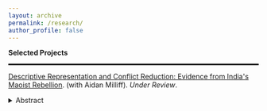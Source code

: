 ```yaml
---
layout: archive
permalink: /research/
author_profile: false
---
```


**Selected Projects**

<hr style="border:1px solid black">

[Descriptive Representation and Conflict Reduction: Evidence from India's Maoist Rebellion](https://osf.io/preprints/socarxiv/gfh3m). (with Aidan Milliff). *Under Review*.

<details><summary>Abstract</summary>
<p>

<div style="text-align: justify"> 
Can greater inclusion in democracy for historically-disadvantaged groups reduce rebel violence? Democracy-building is a common tool of modern counterinsurgencies, despite so-far limited evidence about whether and how during-conflict institutional reforms mitigate violence. We evaluate whether quotas for Scheduled Tribes in local councils reduced rebel violence in two Maoist insurgency-affected Indian states, Chhattisgarh and Jharkhand. We employ a geographic regression discontinuity design to study the effects of identical quotas in the two states, finding that reservations reduced Maoist violence in Chhattisgarh, but yield a precisely-estimated null effect in neighboring Jharkhand. Based on qualitative evidence from Chhattisgarh, we argue that quotas reduce violence when they bring local elected officials closer to state security forces, providing a windfall of valuable information to counterinsurgents. Our study shows how institutional engineering can alter the political economy of information provision, which in turn can shape the trajectory of a conflict.
   </div>
</p>
   
<hr style="border:.25px solid grey">

[New Data on Indian Internal Security Force Fatalities and Demographics](https://www.tandfonline.com/doi/abs/10.1080/14736489.2019.1616261?journalCode=find20). (with Paul Staniland). *India Review*. 2018. [Replication Data](https://paulstanilanddotcom.files.wordpress.com/2019/07/isff_df_aug9.xlsx).

<details><summary>Abstract</summary>
<p>
   
National and state-level security forces across India operate against insurgents, criminals, and external threats. These operations are politically consequential, yet these forces tend to be quite opaque. This article provides new data on the fatalities that these forces have suffered in order to explore the location and nature of political violence in India. We create several new datasets of security force fatalities extracted from commemorative security force “martyrs” documents and online databases published by Indian state-level police organizations, the Ministry of Home Affairs (MHA), and the Ministry of Defence, as well as semi-official sources. The data vary wildly in quality and detail, and there are serious limits to their use. Nevertheless, they allow us to – with caveats – measure the location and incidence of violence, as well as the demographic underpinnings of the Indian Army, the two largest MHA paramilitaries, and several state police forces. Caveats aside, we anticipate that subsets of these data are sufficiently high in quality, facilitating future rigorous quantitative analysis on political violence in India. The entire dataset will be made publicly available.
</p>
